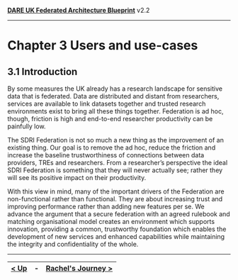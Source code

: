 **[DARE UK Federated Architecture Blueprint](../)**      v2.2

----

# Chapter 3 Users and use-cases
## 3.1 Introduction

By some measures the UK already has a research landscape for sensitive data that is
federated. Data are distributed and distant from researchers, services are available to link
datasets together and trusted research environments exist to bring all these things together.
Federation is ad hoc, though, friction is high and end-to-end researcher productivity can be
painfully low.

The SDRI Federation is not so much a new thing as the improvement of an existing thing. Our
goal is to remove the ad hoc, reduce the friction and increase the baseline trustworthiness of
connections between data providers, TREs and researchers. From a researcher’s perspective
the ideal SDRI Federation is something that they will never actually see; rather they will see
its positive impact on their productivity.

With this view in mind, many of the important drivers of the Federation are non-functional
rather than functional. They are about increasing trust and improving performance rather
than adding new features per se. We advance the argument that a secure federation with an
agreed rulebook and matching organisational model creates an environment which supports
innovation, providing a common, trustworthy foundation which enables the development of
new services and enhanced capabilities while maintaining the integrity and confidentiality of
the whole.

----

| [< Up](../) | - | [Rachel's Journey >](3_2_Rachels_Journey.md) |
| ---- | ---- | ---- |
